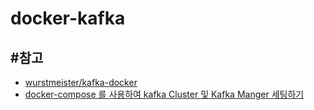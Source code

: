 # docker-kafka


#참고
-------
* [wurstmeister/kafka-docker](https://github.com/wurstmeister/kafka-docker)
* [docker-compose 를 사용하여 kafka Cluster 및 Kafka Manger 세팅하기](https://akageun.github.io/2020/05/01/docker-compose-kafka-cluster-manager.html)


